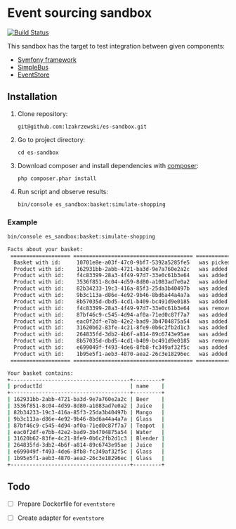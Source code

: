 # Event sourcing sandbox

[![Build Status](https://travis-ci.org/lzakrzewski/es-sandbox.svg?branch=master)](https://travis-ci.org/lzakrzewski/es-sandbox)

This sandbox has the target to test integration between given components: 
- [Symfony framework](http://symfony.com/)
- [SimpleBus](http://simplebus.github.io/)
- [EventStore](https://geteventstore.com/)

## Installation

1. Clone repository:  
    ```
    git@github.com:lzakrzewski/es-sandbox.git
    ```
2. Go to project directory:  
    ```
    cd es-sandbox
    ```
3. Download composer and install dependencies with [composer](https://getcomposer.org/):  
    ```
    php composer.phar install
    ```
4. Run script and observe results:  
    ```
    bin/console es_sandbox:basket:simulate-shopping
    ```

### Example
```sh
bin/console es_sandbox:basket:simulate-shopping

Facts about your basket:
 =================== ====================================== ========================== 
  Basket with id:     10701e8e-a03f-47c0-9bf7-5392a5285fe5   was picked up.            
  Product with id:    162931bb-2abb-4721-ba3d-9e7a760e2a2c   was added to basket.      
  Product with id:    f4c83399-28a3-4f49-97d7-33e0c61b3e64   was added to basket.      
  Product with id:    3536f851-8c04-4d59-8d80-a1083ad7e0a2   was added to basket.      
  Product with id:    82b34233-19c3-416a-85f3-25da3b40497b   was added to basket.      
  Product with id:    9b3c113a-d86e-4e92-9b46-8bd6a44a4a7a   was added to basket.      
  Product with id:    8b57035d-dbd5-4cd1-b409-bc491d9e0185   was added to basket.      
  Product with id:    f4c83399-28a3-4f49-97d7-33e0c61b3e64   was removed from basket.  
  Product with id:    87bf46c9-c545-4d94-af0a-71ed0c87f7a7   was added to basket.      
  Product with id:    eac0f2df-e7bb-42e2-bad9-3b4704875a54   was added to basket.      
  Product with id:    31620b62-83fe-4c21-8fe9-0b6c2fb2d1c3   was added to basket.      
  Product with id:    264835fd-3db2-4b6f-a814-89c6743e95ae   was added to basket.      
  Product with id:    8b57035d-dbd5-4cd1-b409-bc491d9e0185   was removed from basket.  
  Product with id:    e699049f-f493-4de6-8fb8-fc349af32f5c   was added to basket.      
  Product with id:    1b95e5f1-aeb3-4870-aea2-26c3e18296ec   was added to basket.      
 =================== ====================================== ========================== 

Your basket contains:
+--------------------------------------+---------+
| productId                            | name    |
+--------------------------------------+---------+
| 162931bb-2abb-4721-ba3d-9e7a760e2a2c | Beer    |
| 3536f851-8c04-4d59-8d80-a1083ad7e0a2 | Juice   |
| 82b34233-19c3-416a-85f3-25da3b40497b | Mango   |
| 9b3c113a-d86e-4e92-9b46-8bd6a44a4a7a | Glass   |
| 87bf46c9-c545-4d94-af0a-71ed0c87f7a7 | Teapot  |
| eac0f2df-e7bb-42e2-bad9-3b4704875a54 | Water   |
| 31620b62-83fe-4c21-8fe9-0b6c2fb2d1c3 | Blender |
| 264835fd-3db2-4b6f-a814-89c6743e95ae | Juice   |
| e699049f-f493-4de6-8fb8-fc349af32f5c | Glass   |
| 1b95e5f1-aeb3-4870-aea2-26c3e18296ec | Glass   |
+--------------------------------------+---------+
```
 
## Todo
- [ ] Prepare Dockerfile for `eventstore`
- [ ] Create adapter for `eventstore`

